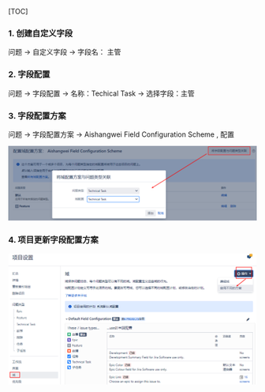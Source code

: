 [TOC]

### 1. 创建自定义字段

问题 -> 自定义字段 -> 字段名： 主管

### 2. 字段配置

问题 -> 字段配置 -> 名称：Techical Task -> 选择字段：主管


### 3. 字段配置方案

问题 -> 字段配置方案 -> Aishangwei Field Configuration Scheme , 配置

![](../uploads/jira8/images/m_52a00552cc4c9b25ebbdd4fac2155772_r.png)


### 4. 项目更新字段配置方案

![](../uploads/jira8/images/m_f635bd806d33c3612a9261e9bed203ca_r.png)
